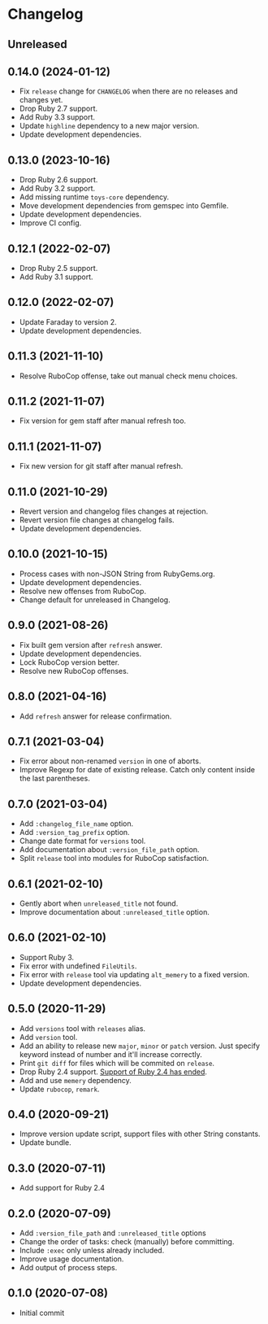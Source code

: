 # Changelog

## Unreleased

## 0.14.0 (2024-01-12)

*   Fix `release` change for `CHANGELOG` when there are no releases and changes yet.
*   Drop Ruby 2.7 support.
*   Add Ruby 3.3 support.
*   Update `highline` dependency to a new major version.
*   Update development dependencies.

## 0.13.0 (2023-10-16)

*   Drop Ruby 2.6 support.
*   Add Ruby 3.2 support.
*   Add missing runtime `toys-core` dependency.
*   Move development dependencies from gemspec into Gemfile.
*   Update development dependencies.
*   Improve CI config.

## 0.12.1 (2022-02-07)

*   Drop Ruby 2.5 support.
*   Add Ruby 3.1 support.

## 0.12.0 (2022-02-07)

*   Update Faraday to version 2.
*   Update development dependencies.

## 0.11.3 (2021-11-10)

*   Resolve RuboCop offense, take out manual check menu choices.

## 0.11.2 (2021-11-07)

*   Fix version for gem staff after manual refresh too.

## 0.11.1 (2021-11-07)

*   Fix new version for git staff after manual refresh.

## 0.11.0 (2021-10-29)

*   Revert version and changelog files changes at rejection.
*   Revert version file changes at changelog fails.
*   Update development dependencies.

## 0.10.0 (2021-10-15)

*   Process cases with non-JSON String from RubyGems.org.
*   Update development dependencies.
*   Resolve new offenses from RuboCop.
*   Change default for unreleased in Changelog.

## 0.9.0 (2021-08-26)

*   Fix built gem version after `refresh` answer.
*   Update development dependencies.
*   Lock RuboCop version better.
*   Resolve new RuboCop offenses.

## 0.8.0 (2021-04-16)

*   Add `refresh` answer for release confirmation.

## 0.7.1 (2021-03-04)

*   Fix error about non-renamed `version` in one of aborts.
*   Improve Regexp for date of existing release.
    Catch only content inside the last parentheses.

## 0.7.0 (2021-03-04)

*   Add `:changelog_file_name` option.
*   Add `:version_tag_prefix` option.
*   Change date format for `versions` tool.
*   Add documentation about `:version_file_path` option.
*   Split `release` tool into modules for RuboCop satisfaction.

## 0.6.1 (2021-02-10)

*   Gently abort when `unreleased_title` not found.
*   Improve documentation about `:unreleased_title` option.

## 0.6.0 (2021-02-10)

*   Support Ruby 3.
*   Fix error with undefined `FileUtils`.
*   Fix error with `release` tool via updating `alt_memery` to a fixed version.
*   Update development dependencies.

## 0.5.0 (2020-11-29)

*   Add `versions` tool with `releases` alias.
*   Add `version` tool.
*   Add an ability to release new `major`, `minor` or `patch` version.
    Just specify keyword instead of number and it'll increase correctly.
*   Print `git diff` for files which will be commited on `release`.
*   Drop Ruby 2.4 support.
    [Support of Ruby 2.4 has ended](https://www.ruby-lang.org/en/news/2020/04/05/support-of-ruby-2-4-has-ended/).
*   Add and use `memery` dependency.
*   Update `rubocop`, `remark`.

## 0.4.0 (2020-09-21)

*   Improve version update script, support files with other String constants.
*   Update bundle.

## 0.3.0 (2020-07-11)

*   Add support for Ruby 2.4

## 0.2.0 (2020-07-09)

*   Add `:version_file_path` and `:unreleased_title` options
*   Change the order of tasks: check (manually) before committing.
*   Include `:exec` only unless already included.
*   Improve usage documentation.
*   Add output of process steps.

## 0.1.0 (2020-07-08)

*   Initial commit
